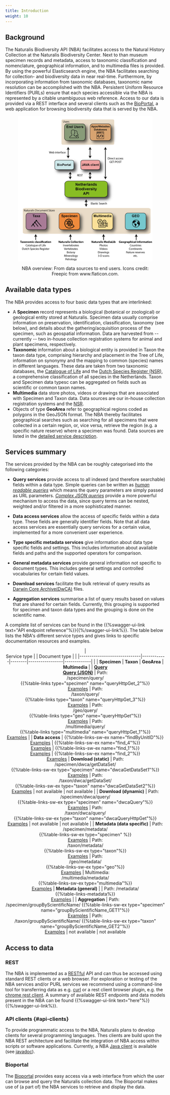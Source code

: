 ```yaml
---
title: Introduction
weight: 10
---
```


## Background

The Naturalis Biodiversity API (NBA) facilitates access to the Natural History Collection at the 
Naturalis Biodiversity Center. Next to than museum specimen records and metadata, access to taxonomic 
classification and nomenclature, geographical information, and to multimedia files is provided. By using 
the powerful Elasticsearch engine, the NBA facilitates searching for collection- and 
biodiversity data in near real-time. Furthermore, by incorporating information from 
taxonomic databases, taxonomic name resolution can be accomplished with the NBA. 
Persistent Uniform Resource Identifiers (PURLs) ensure that each species accessible 
via the NBA is represented by a citable unambiguous web reference. Access to our data is provided 
via a REST interface and several clients such as the [BioPortal](http://bioportal.naturalis.nl/"), 
a web application for browsing biodiversity data that is served by the NBA.


<!-- {{< figure src="https://github.com/naturalis/nba-docs/raw/V2_master/static/images/overview.png" class="alignright" title="NBA overview: From data sources to end users" >}} -->

<figure>
<div style="text-align: center;">
	<p><img src="https://github.com/naturalis/nba-docs/raw/V2_master/static/images/overview.png" align="center"
		alt="overview" width=500>
		<figcaption>NBA overview: From data sources to end users. Icons credit: Freepic from www.flaticon.com.</figcaption>
	</div>
</figure>


## Available data types
The NBA provides access to four basic data types that are interlinked:

* A **Specimen** record represents a biological (botanical or zoological) or 
  geological entity stored at Naturalis. Specimen data usually comprise information 
  on preservation, identification, classification, taxonomy (see below), and 
  details about the gathering/acquisition process of the specimen, such as 
  geospatial information. Data are harvested from -- currently -- two in-house collection registration systems 
  for animal and plant specimens, respectively.
* **Taxonomic** information about a biological entity is provided in Taxon the taxon data type, 
  comprising hierarchy and placement in the Tree of Life, information on synonymy and the 
  mapping to common (species) names in different languages. These data are taken from two taxonomic databases, 
  the [Catalogue of Life](http://www.catalogueoflife.org/) and the [Dutch Species Register (NSR)](http://www.nederlandsesoorten.nl/), 
  a comprehensive classification of all species in the Netherlands. Taxon and Specimen data typesc 
  can be aggregated on fields such as scientific or common taxon names.
* **Multimedia** data store photos, videos or drawings that are associated with Specimen and Taxon data.
  Data sources are our in-house collection registration systems and the [NSR](http://www.nederlandsesoorten.nl/). 
* Objects of type **GeoArea** refer to geographical regions coded as polygons in the GeoJSON format. 
  The NBA thereby facilitates geographical searches such as searching for all specimens that were collected in a 
  certain region, or, vice versa, retrieve the region (e.g. a specific nature reserve) where a specimen was found. Data sources
  are listed in the [detailed service description](/doc-spec-services/#geo-sources).

## Services summary
The services provided by the NBA can be roughly categorised into the following categories:

* **Query services** provide access to all indexed (and therefore
searchable)  fields within a data type. Simple queries
can be written as  [*human readable queries*](/quickstart/#human-readable) which means the query parameters are simply passed as 
URL parameters. [*Complex JSON queries*](/advanced-query/#queryspec)
provide a more powerful mechanism to access the data, since query terms can be nested, weighted and/or filtered in a more sophisticated manner.

* **Data access services** allow the access of specific fields within
  a data type. These fields are generally identifier fields. Note that
  all data access services are essentially query services for a
  certain value, implemented for a more convenient user experience.

* **Type specific metadata services** give information about data type specific fields and settings. This includes information about available
fields and paths and the supported operators for comparison. 

* **General metadata services** provide general information not
  specific to document types. This includes general settings and
  controlled vocabularies for certain field values. 

* **Download services** facilitate the bulk retrieval of query results as 
[Darwin Core Archive(DwCA)](https://en.wikipedia.org/wiki/Darwin_Core_Archive) files. 

* **Aggregation services** summarise a list of query results based on
  values that are shared for certain fields. Currently, this grouping
  is supported for specimen and taxon data types and the grouping is
  done on the scientific name. 


A complete list of services can be found in the {{%swagger-ui-link text="API endpoint reference"%}}{{%/swagger-ui-link%}}.
The table below lists the NBA's different service types and gives links to specific documentation 
resources and examples. 

<center>

| <br> Service type |  | Document type |            | 
|------------------------------|------------|--------|-----------------|-------------|
|                         |  **Specimen**  | **Taxon**  | **GeoArea**  | **Multimedia**  |
| [**Query**](/quickstart/#human-readable)<br>[**Query (JSON)**](/advanced-queries/#queryspec) | Path:<br> /specimen/query/<br>  {{%table-links type="specimen" name="queryHttpGet_2"%}} <br> [Examples](/doc-spec-services/specimen)  | Path:<br> /taxon/query/<br> {{%table-links type="taxon" name="queryHttpGet_3"%}} <br> [Examples](/doc-spec-services/taxon)  | Path: <br> /geo/query/<br>{{%table-links type="geo" name="queryHttpGet"%}}<br>[Examples](/doc-spec-services/geo) |  Path: <br> /multimedia/query/<br> {{%table-links type="multimedia" name="queryHttpGet_1"%}}<br>[Examples](/doc-spec-services/multimedia)                |
| **Data access** | {{%table-links-sw-ex name="findByUnitID"%}}<br>[Examples](/doc-spec-services/specimen) | {{%table-links-sw-ex name="find_4"%}}<br>[Examples](/doc-spec-services/taxon ) | {{%table-links-sw-ex name="find_1"%}}<br>[Examples](/doc-spec-services/geo) | {{%table-links-sw-ex name="find_2"%}}<br>[Examples](/doc-spec-services/multimedia)
| **Download (static)**  | Path: <br> /specimen/dwca/getDataSet/<br> {{%table-links-sw-ex type="specimen" name="dwcaGetDataSet1"%}}<br>[Examples](/doc-spec-services/specimen#dl) | Path: <br> /taxon/dwca/getDataSet/ <br> {{%table-links-sw-ex type="taxon" name="dwcaGetDataSet2"%}}<br>[Examples](/doc-spec-services/taxon#dl) | not available | not available |
| **Download (dynamic)**  | Path: <br> /specimen/dwca/query/<br> {{%table-links-sw-ex type="specimen" name="dwcaQuery"%}}<br>[Examples](/doc-spec-services/specimen#dl) | Path: <br> /taxon/dwca/query/<br> {{%table-links-sw-ex type="taxon" name="dwcaQueryHttpGet"%}}<br>[Examples](/doc-spec-services/taxon#dl) | not available | not available |
| **Metadata (data specific)** | Path: <br>/specimen/metadata/ <br> {{%table-links-sw-ex type="specimen" %}}<br>[Examples](/doc-spec-services/specimen#md) | Path: <br>/taxon/metadata/ <br> {{%table-links-sw-ex type="taxon"%}}<br>[Examples](/doc-spec-services/taxon#md) | Path: <br>/geo/metadata/  <br> {{%table-links-sw-ex type="geo"%}} <br>[Examples](/doc-spec-services/geo#md) | Multimedia: <br>/multimedia/metadata/  <br> {{%table-links-sw-ex type="multimedia"%}}<br>[Examples](/doc-spec-services/multimedia#md)
| **Metadata (general)** | | Path: /metadata/ <br> {{%table-links-metadata%}}<br>[Examples](/doc-spec-services/metadata) |
| **Aggregation** | Path: <br> /specimen/groupByScientificName/ {{%table-links-sw-ex type="specimen" name="groupByScientificName_GET1"%}}<br>[Examples](/advanced-queries/#agg) | Path: <br> /taxon/groupByScientificName/ {{%table-links-sw-ex type="taxon" name="groupByScientificName_GET2"%}}<br>[Examples](/advanced-queries/#agg) | not available | not available

</center>

## Access to data
### REST
The NBA is implemented as a [RESTful](https://en.wikipedia.org/wiki/Representational_state_transfer) API and can thus be accessed
using standard REST clients or a web browser. For exploration or testing of the NBA services and/or PURL services we recommend using a 
command-line tool for transferring data as e.g. [curl](https://curl.haxx.se/) or a rest 
client browser plugin, e.g. the [chrome rest client](https://advancedrestclient.com/).
A summary of available REST endpoints and data models present in the
NBA can be found {{%swagger-ui-link text="here"%}}{{%/swagger-ui-link%}}.

### API clients {#api-clients}
To provide programmatic access to the NBA, Naturalis plans to develop clients for several programming languages. Thes clients 
are build upon the NBA REST architecture and facilitate the integration of NBA access within scripts or software applications.
Currently, a NBA [Java client](https://github.com/naturalis/naturalis_data_api) is 
available (see [javadoc](http://naturalis.github.io/naturalis_data_api/javadoc/v2/client/)).

### Bioportal
The [Bioportal](http://bioportal.naturalis.nl/) provides easy access via a web interface from which the user can browse and query 
the Naturalis collection data. The Bioportal makes use of (a part of) the NBA services to retrieve and display the data.


